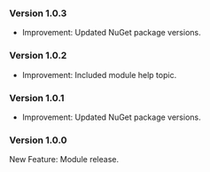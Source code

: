 ### Version 1.0.3

- Improvement: Updated NuGet package versions.

### Version 1.0.2

- Improvement: Included module help topic.

### Version 1.0.1

- Improvement: Updated NuGet package versions.

### Version 1.0.0

New Feature: Module release.
